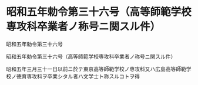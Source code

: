 # 昭和五年勅令第三十六号（高等師範学校専攻科卒業者ノ称号ニ関スル件）

昭和五年勅令第三十六号

昭和五年勅令第三十六号（高等師範学校専攻科卒業者ノ称号ニ関スル件）

昭和五年三月三十一日以前ニ於テ東京高等師範学校ノ専攻科又ハ広島高等師範学校ノ徳育専攻科ヲ卒業シタル者ハ文学士ト称スルコトヲ得
